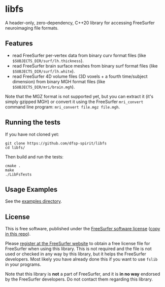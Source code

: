 # libfs
A header-only, zero-dependency, C++20 library for accessing FreeSurfer neuroimaging file formats.


## Features

* read FreeSurfer per-vertex data from binary curv format files (like `$SUBJECTS_DIR/surf/lh.thickness`).
* read FreeSurfer brain surface meshes from binary surf format files (like `$SUBJECTS_DIR/surf/lh.white`).
* read FreeSurfer 4D volume files (3D voxels + a fourth time/subject dimension) from binary MGH format files (like `$SUBJECTS_DIR/mri/brain.mgh`). 
 
Note that the MGZ format is not supported yet, but you can extract it (it's simply gzipped MGH) or convert it using the FreeSurfer `mri_convert` command line program: `mri_convert file.mgz file.mgh`.


## Running the tests

If you have not cloned yet:

```
git clone https://github.com/dfsp-spirit/libfs
cd libfs/
```

Then build and run the tests:

```
cmake .
make
./LibFsTests
```

## Usage Examples

See the [examples directory](./examples/).


## License

This is free software, published under the [FreeSurfer software license](https://surfer.nmr.mgh.harvard.edu/fswiki/FreeSurferSoftwareLicense) ([copy in this repo](./LICENSE)). 

Please [register at the FreeSurfer website](https://surfer.nmr.mgh.harvard.edu/fswiki/License) to obtain a free license file for FreeSurfer when using this library. This is not required and the file is not used or checked in any way by this library, but it helps the FreeSurfer developers. Most likely you have already done this if you want to use `fslib` in your programs.

Note that this library is **not** a part of FreeSurfer, and it is **in no way** endorsed by the FreeSurfer developers. Do not contact them regarding this library.

